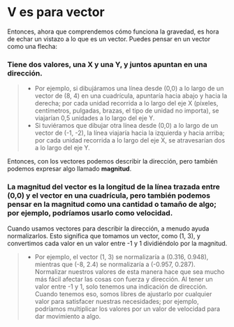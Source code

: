 # V es para vector
Entonces, ahora que comprendemos cómo funciona la gravedad, es hora de echar un vistazo a lo que es un vector. Puedes pensar en un vector como una flecha:

### Tiene dos valores, una X y una Y, y juntos apuntan en una dirección. 

>- Por ejemplo, si dibujáramos una línea desde (0,0) a lo largo de un vector de (8, 4) en una cuadrícula, apuntaría hacia abajo y hacia la derecha; por cada unidad recorrida a lo largo del eje X (píxeles, centímetros, pulgadas, brazas, el tipo de unidad no importa), se viajarían 0,5 unidades a lo largo del eje Y.
>- Si tuviéramos que dibujar otra línea desde (0,0) a lo largo de un vector de (-1, -2), la línea viajaría hacia la izquierda y hacia arriba; por cada unidad recorrida a lo largo del eje X, se atravesarían dos a lo largo del eje Y.

Entonces, con los vectores podemos describir la dirección, pero también podemos expresar algo llamado **magnitud**. 

### La magnitud del vector es la longitud de la línea trazada entre (0,0) y el vector en una cuadrícula, pero también podemos pensar en la magnitud como una cantidad o tamaño de algo; por ejemplo, podríamos usarlo como velocidad. 

Cuando usamos vectores para describir la dirección, a menudo ayuda normalizarlos. Esto significa que tomamos un vector, como (1, 3), y convertimos cada valor en un valor entre -1 y 1 dividiéndolo por la magnitud. 

>- Por ejemplo, el vector (1, 3) se normalizaría a (0.316, 0.948), mientras que (-8, 2.4) se normalizaría a (-0.957, 0.287). Normalizar nuestros valores de esta manera hace que sea mucho más fácil afectar las cosas con fuerza y dirección. Al tener un valor entre -1 y 1, solo tenemos una indicación de dirección. Cuando tenemos eso, somos libres de ajustarlo por cualquier valor para satisfacer nuestras necesidades; por ejemplo, podríamos multiplicar los valores por un valor de velocidad para dar movimiento a algo.
<!--stackedit_data:
eyJoaXN0b3J5IjpbLTM1MTg1NzA1OCwtNzQ0NzQ3MTIzLDE2Mz
g5OTU5NzJdfQ==
-->